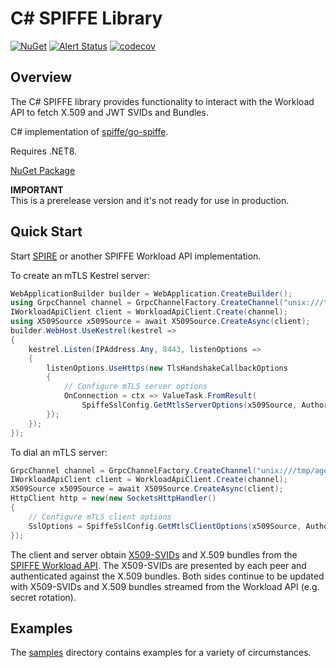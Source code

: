 # C# SPIFFE Library
[![NuGet](https://img.shields.io/nuget/v/Spiffe.svg)](https://www.nuget.org/packages/Spiffe)
[![Alert Status](https://sonarcloud.io/api/project_badges/measure?project=vurhanau_csharp-spiffe&metric=alert_status)](https://sonarcloud.io/summary/new_code?id=vurhanau_csharp-spiffe)
[![codecov](https://codecov.io/gh/vurhanau/csharp-spiffe/branch/main/graph/badge.svg?token=7T5FW25DYR)](https://codecov.io/gh/vurhanau/csharp-spiffe)

## Overview

The C# SPIFFE library provides functionality to interact with the Workload API to fetch X.509 and JWT SVIDs and Bundles.

C# implementation of [spiffe/go-spiffe](https://github.com/spiffe/go-spiffe).

Requires .NET8.

[NuGet Package](https://www.nuget.org/packages/Spiffe/)

__IMPORTANT__ \
This is a prerelease version and it's not ready for use in production.

## Quick Start

Start [SPIRE](https://spiffe.io/spire/) or another SPIFFE Workload API
   implementation.

To create an mTLS Kestrel server:

```csharp
WebApplicationBuilder builder = WebApplication.CreateBuilder();
using GrpcChannel channel = GrpcChannelFactory.CreateChannel("unix:///tmp/agent.sock");
IWorkloadApiClient client = WorkloadApiClient.Create(channel);
using X509Source x509Source = await X509Source.CreateAsync(client);
builder.WebHost.UseKestrel(kestrel =>
{
    kestrel.Listen(IPAddress.Any, 8443, listenOptions =>
    {
        listenOptions.UseHttps(new TlsHandshakeCallbackOptions
        {
            // Configure mTLS server options
            OnConnection = ctx => ValueTask.FromResult(
                SpiffeSslConfig.GetMtlsServerOptions(x509Source, Authorizers.AuthorizeAny())),
        });
    });
});
```

To dial an mTLS server:

```csharp
GrpcChannel channel = GrpcChannelFactory.CreateChannel("unix:///tmp/agent.sock");
IWorkloadApiClient client = WorkloadApiClient.Create(channel);
X509Source x509Source = await X509Source.CreateAsync(client);
HttpClient http = new(new SocketsHttpHandler()
{
    // Configure mTLS client options
    SslOptions = SpiffeSslConfig.GetMtlsClientOptions(x509Source, Authorizers.AuthorizeAny()),
});
```

The client and server obtain
[X509-SVIDs](https://github.com/spiffe/spiffe/blob/main/standards/X509-SVID.md)
and X.509 bundles from the [SPIFFE Workload
API](https://github.com/spiffe/spiffe/blob/main/standards/SPIFFE_Workload_API.md).
The X509-SVIDs are presented by each peer and authenticated against the X.509
bundles. Both sides continue to be updated with X509-SVIDs and X.509 bundles
streamed from the Workload API (e.g. secret rotation).

## Examples

The [samples](https://github.com/vurhanau/csharp-spiffe/tree/main/samples) directory contains examples for a variety of circumstances.
